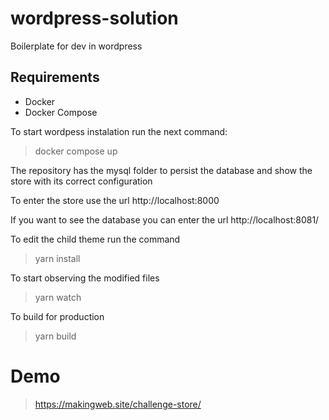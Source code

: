 # wordpress-solution
Boilerplate for dev in wordpress

## Requirements
- Docker
- Docker Compose

To start wordpess instalation run the next command:
> docker compose up

The repository has the mysql folder to persist the database and show the store with its correct configuration

To enter the store use the url
http://localhost:8000

If you want to see the database you can enter the url
http://localhost:8081/


To edit the child theme run the command
> yarn install

To start observing the modified files
> yarn watch

To build for production
> yarn build


# Demo
> https://makingweb.site/challenge-store/
